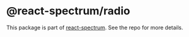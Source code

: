 # @react-spectrum/radio

This package is part of [react-spectrum](https://github.com/adobe/react-spectrum). See the repo for more details.
